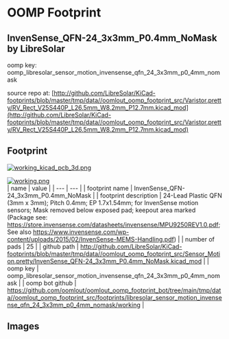 # OOMP Footprint  
## InvenSense_QFN-24_3x3mm_P0.4mm_NoMask  by LibreSolar  
  
oomp key: oomp_libresolar_sensor_motion_invensense_qfn_24_3x3mm_p0_4mm_nomask  
  
source repo at: [http://github.com/LibreSolar/KiCad-footprints/blob/master/tmp/data//oomlout_oomp_footprint_src/Varistor.pretty/RV_Rect_V25S440P_L26.5mm_W8.2mm_P12.7mm.kicad_mod](http://github.com/LibreSolar/KiCad-footprints/blob/master/tmp/data//oomlout_oomp_footprint_src/Varistor.pretty/RV_Rect_V25S440P_L26.5mm_W8.2mm_P12.7mm.kicad_mod)  
## Footprint  
  
[![working_kicad_pcb_3d.png](working_kicad_pcb_3d_600.png)](working_kicad_pcb_3d.png)  
  
[![working.png](working_600.png)](working.png)  
| name | value | 
| --- | --- | 
| footprint name | InvenSense_QFN-24_3x3mm_P0.4mm_NoMask | 
| footprint description | 24-Lead Plastic QFN (3mm x 3mm); Pitch 0.4mm; EP 1.7x1.54mm; for InvenSense motion sensors; Mask removed below exposed pad; keepout area marked (Package see: https://store.invensense.com/datasheets/invensense/MPU9250REV1.0.pdf; See also https://www.invensense.com/wp-content/uploads/2015/02/InvenSense-MEMS-Handling.pdf) | 
| number of pads | 25 | 
| github path | http://github.com/LibreSolar/KiCad-footprints/blob/master/tmp/data//oomlout_oomp_footprint_src/Sensor_Motion.pretty/InvenSense_QFN-24_3x3mm_P0.4mm_NoMask.kicad_mod | 
| oomp key | oomp_libresolar_sensor_motion_invensense_qfn_24_3x3mm_p0_4mm_nomask | 
| oomp bot github | https://github.com/oomlout/oomlout_oomp_footprint_bot/tree/main/tmp/data//oomlout_oomp_footprint_src/footprints/libresolar_sensor_motion_invensense_qfn_24_3x3mm_p0_4mm_nomask/working | 
## Images  
